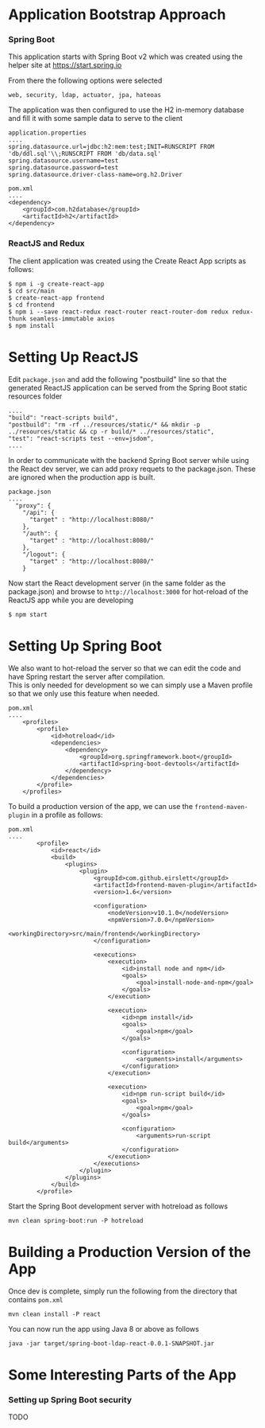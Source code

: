 
# Application Bootstrap Approach
### Spring Boot
This application starts with Spring Boot v2 which was created using the helper site at https://start.spring.io

From there the following options were selected
```
web, security, ldap, actuator, jpa, hateoas 
```

The application was then configured to use the H2 in-memory database and fill it with some sample data to serve to the client

```
application.properties
....
spring.datasource.url=jdbc:h2:mem:test;INIT=RUNSCRIPT FROM 'db/ddl.sql'\\;RUNSCRIPT FROM 'db/data.sql'
spring.datasource.username=test
spring.datasource.password=test
spring.datasource.driver-class-name=org.h2.Driver
```

```
pom.xml
....
<dependency>
    <groupId>com.h2database</groupId>
    <artifactId>h2</artifactId>
</dependency>
```

### ReactJS and Redux
The client application was created using the Create React App scripts as follows:
```
$ npm i -g create-react-app
$ cd src/main
$ create-react-app frontend
$ cd frontend
$ npm i --save react-redux react-router react-router-dom redux redux-thunk seamless-immutable axios
$ npm install
```

# Setting Up ReactJS
Edit ```package.json``` and add the following "postbuild" line so that the generated ReactJS application can be served from the Spring Boot static resources folder
```
....
"build": "react-scripts build",
"postbuild": "rm -rf ../resources/static/* && mkdir -p ../resources/static && cp -r build/* ../resources/static",
"test": "react-scripts test --env=jsdom",
....
```

In order to communicate with the backend Spring Boot server while using the React dev server, we can add proxy requets to the package.json.  These are ignored when the production app is built.
```
package.json
....
  "proxy": {
    "/api": {
      "target" : "http://localhost:8080/"
    },
    "/auth": {
      "target" : "http://localhost:8080/"
    },
    "/logout": {
      "target" : "http://localhost:8080/"
    }

```


Now start the React development server (in the same folder as the package.json) and browse to `http://localhost:3000` for hot-reload of the ReactJS app while you are developing
```
$ npm start
```

# Setting Up Spring Boot
We also want to hot-reload the server so that we can edit the code and have Spring restart the server after compilation.  
This is only needed for development so we can simply use a Maven profile so that we only use this feature when needed.
```
pom.xml
....
	<profiles>
		<profile>
			<id>hotreload</id>
			<dependencies>
				<dependency>
					<groupId>org.springframework.boot</groupId>
					<artifactId>spring-boot-devtools</artifactId>
				</dependency>
			</dependencies>
		</profile>
	</profiles>

```  
To build a production version of the app, we can use the `frontend-maven-plugin` in a profile as follows:
```
pom.xml
....
		<profile>
			<id>react</id>
			<build>
				<plugins>
					<plugin>
						<groupId>com.github.eirslett</groupId>
						<artifactId>frontend-maven-plugin</artifactId>
						<version>1.6</version>

						<configuration>
							<nodeVersion>v10.1.0</nodeVersion>
							<npmVersion>7.0.0</npmVersion>
							<workingDirectory>src/main/frontend</workingDirectory>
						</configuration>

						<executions>
							<execution>
								<id>install node and npm</id>
								<goals>
									<goal>install-node-and-npm</goal>
								</goals>
							</execution>

							<execution>
								<id>npm install</id>
								<goals>
									<goal>npm</goal>
								</goals>

								<configuration>
									<arguments>install</arguments>
								</configuration>
							</execution>

							<execution>
								<id>npm run-script build</id>
								<goals>
									<goal>npm</goal>
								</goals>

								<configuration>
									<arguments>run-script build</arguments>
								</configuration>
							</execution>
						</executions>
					</plugin>
				</plugins>
			</build>
		</profile>
```

Start the Spring Boot development server with hotreload as follows

```
mvn clean spring-boot:run -P hotreload
```

# Building a Production Version of the App
Once dev is complete, simply run the following from the directory that contains `pom.xml`
```
mvn clean install -P react
```
You can now run the app using Java 8 or above as follows
```
java -jar target/spring-boot-ldap-react-0.0.1-SNAPSHOT.jar
```
# Some Interesting Parts of the App

### Setting up Spring Boot security
TODO